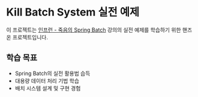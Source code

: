# Kill Batch System 실전 예제

이 프로젝트는 [인프런 - 죽음의 Spring Batch](https://www.inflearn.com/course/%EC%A3%BD%EC%9D%8C%EC%9D%98-spring-batch/dashboard) 강의의 실전 예제를 학습하기 위한 핸즈온 프로젝트입니다.

## 학습 목표
- Spring Batch의 실전 활용법 습득
- 대용량 데이터 처리 기법 학습
- 배치 시스템 설계 및 구현 경험
